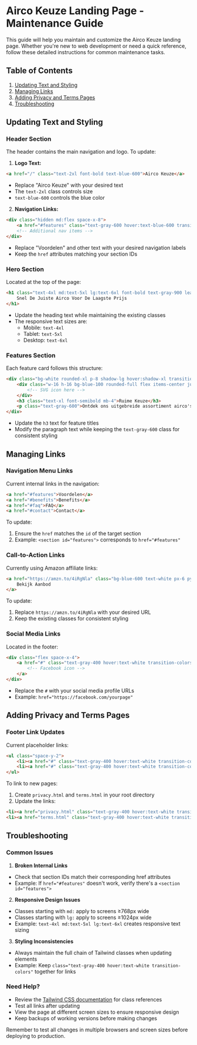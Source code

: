# Airco Keuze Landing Page - Maintenance Guide

This guide will help you maintain and customize the Airco Keuze landing page. Whether you're new to web development or need a quick reference, follow these detailed instructions for common maintenance tasks.

## Table of Contents
1. [Updating Text and Styling](#updating-text-and-styling)
2. [Managing Links](#managing-links)
3. [Adding Privacy and Terms Pages](#adding-privacy-and-terms-pages)
4. [Troubleshooting](#troubleshooting)

## Updating Text and Styling

### Header Section
The header contains the main navigation and logo. To update:

1. **Logo Text:**
```html
<a href="/" class="text-2xl font-bold text-blue-600">Airco Keuze</a>
```
- Replace "Airco Keuze" with your desired text
- The `text-2xl` class controls size
- `text-blue-600` controls the blue color

2. **Navigation Links:**
```html
<div class="hidden md:flex space-x-8">
    <a href="#features" class="text-gray-600 hover:text-blue-600 transition-colors">Voordelen</a>
    <!-- Additional nav items -->
</div>
```
- Replace "Voordelen" and other text with your desired navigation labels
- Keep the `href` attributes matching your section IDs

### Hero Section
Located at the top of the page:
```html
<h1 class="text-4xl md:text-5xl lg:text-6xl font-bold text-gray-900 leading-tight mb-6">
    Snel De Juiste Airco Voor De Laagste Prijs
</h1>
```
- Update the heading text while maintaining the existing classes
- The responsive text sizes are:
  - Mobile: `text-4xl`
  - Tablet: `text-5xl`
  - Desktop: `text-6xl`

### Features Section
Each feature card follows this structure:
```html
<div class="bg-white rounded-xl p-8 shadow-lg hover:shadow-xl transition-shadow duration-300">
    <div class="w-16 h-16 bg-blue-100 rounded-full flex items-center justify-center mb-6">
        <!-- SVG icon here -->
    </div>
    <h3 class="text-xl font-semibold mb-4">Ruime Keuze</h3>
    <p class="text-gray-600">Ontdek ons uitgebreide assortiment airco's voor elke ruimte en budget.</p>
</div>
```
- Update the `h3` text for feature titles
- Modify the paragraph text while keeping the `text-gray-600` class for consistent styling

## Managing Links

### Navigation Menu Links
Current internal links in the navigation:
```html
<a href="#features">Voordelen</a>
<a href="#benefits">Benefits</a>
<a href="#faq">FAQ</a>
<a href="#contact">Contact</a>
```
To update:
1. Ensure the `href` matches the `id` of the target section
2. Example: `<section id="features">` corresponds to `href="#features"`

### Call-to-Action Links
Currently using Amazon affiliate links:
```html
<a href="https://amzn.to/4iRgNla" class="bg-blue-600 text-white px-6 py-2 rounded-full">
    Bekijk Aanbod
</a>
```
To update:
1. Replace `https://amzn.to/4iRgNla` with your desired URL
2. Keep the existing classes for consistent styling

### Social Media Links
Located in the footer:
```html
<div class="flex space-x-4">
    <a href="#" class="text-gray-400 hover:text-white transition-colors">
        <!-- Facebook icon -->
    </a>
</div>
```
- Replace the `#` with your social media profile URLs
- Example: `href="https://facebook.com/yourpage"`

## Adding Privacy and Terms Pages

### Footer Link Updates
Current placeholder links:
```html
<ul class="space-y-2">
    <li><a href="#" class="text-gray-400 hover:text-white transition-colors">Privacy Policy</a></li>
    <li><a href="#" class="text-gray-400 hover:text-white transition-colors">Algemene Voorwaarden</a></li>
</ul>
```

To link to new pages:
1. Create `privacy.html` and `terms.html` in your root directory
2. Update the links:
```html
<li><a href="privacy.html" class="text-gray-400 hover:text-white transition-colors">Privacy Policy</a></li>
<li><a href="terms.html" class="text-gray-400 hover:text-white transition-colors">Algemene Voorwaarden</a></li>
```

## Troubleshooting

### Common Issues

1. **Broken Internal Links**
- Check that section IDs match their corresponding href attributes
- Example: If `href="#features"` doesn't work, verify there's a `<section id="features">`

2. **Responsive Design Issues**
- Classes starting with `md:` apply to screens ≥768px wide
- Classes starting with `lg:` apply to screens ≥1024px wide
- Example: `text-4xl md:text-5xl lg:text-6xl` creates responsive text sizing

3. **Styling Inconsistencies**
- Always maintain the full chain of Tailwind classes when updating elements
- Example: Keep `class="text-gray-400 hover:text-white transition-colors"` together for links

### Need Help?
- Review the [Tailwind CSS documentation](https://tailwindcss.com/docs) for class references
- Test all links after updating
- View the page at different screen sizes to ensure responsive design
- Keep backups of working versions before making changes

Remember to test all changes in multiple browsers and screen sizes before deploying to production.